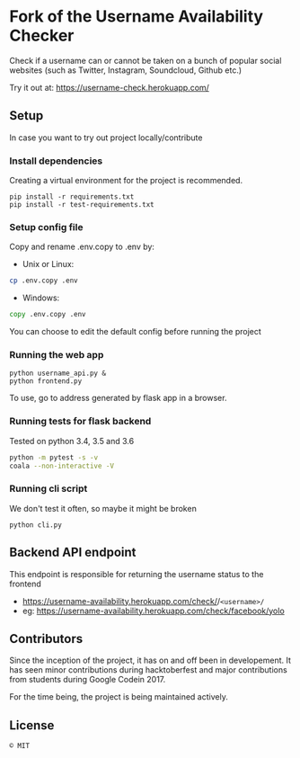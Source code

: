 # Fork of the Username Availability Checker

Check if a username can or cannot be taken on a bunch of popular social websites (such as Twitter, Instagram, Soundcloud, Github etc.) 

Try it out at: https://username-check.herokuapp.com/   


## Setup

In case you want to try out project locally/contribute

### Install dependencies

Creating a virtual environment for the project is recommended.

```
pip install -r requirements.txt
pip install -r test-requirements.txt
```

### Setup config file
Copy and rename .env.copy to .env by:

- Unix or Linux:

``` bash
cp .env.copy .env
```
- Windows:

``` cmd
copy .env.copy .env
```

You can choose to edit the default config before running the project


### Running the web app 

```
python username_api.py &
python frontend.py
```

To use, go to address generated by flask app in a browser.

### Running tests for flask backend

Tested on python 3.4, 3.5 and 3.6

``` bash
python -m pytest -s -v
coala --non-interactive -V
```

### Running cli script

We don't test it often, so maybe it might be broken

```
python cli.py
```

## Backend API endpoint

This endpoint is responsible for returning the username status to the frontend 

- https://username-availability.herokuapp.com/check/<website name>/``<username>/``
- eg: https://username-availability.herokuapp.com/check/facebook/yolo

## Contributors

Since the inception of the project, it has on and off been in developement. It has seen minor contributions during hacktoberfest and major contributions from students during Google Codein 2017.

For the time being, the project is being maintained actively. 

## License
```
© MIT
```
